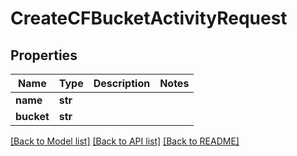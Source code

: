 # CreateCFBucketActivityRequest

## Properties
Name | Type | Description | Notes
------------ | ------------- | ------------- | -------------
**name** | **str** |  | 
**bucket** | **str** |  | 

[[Back to Model list]](../README.md#documentation-for-models) [[Back to API list]](../README.md#documentation-for-api-endpoints) [[Back to README]](../README.md)


